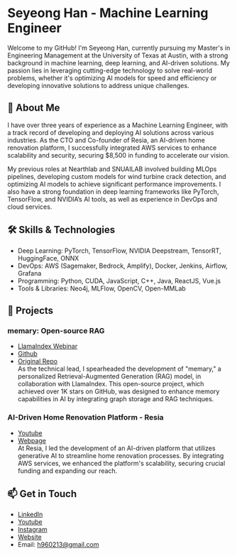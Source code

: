 # Seyeong Han - Machine Learning Engineer
Welcome to my GitHub! I'm Seyeong Han, currently pursuing my Master's in Engineering Management at the University of Texas at Austin, with a strong background in machine learning, deep learning, and AI-driven solutions. My passion lies in leveraging cutting-edge technology to solve real-world problems, whether it's optimizing AI models for speed and efficiency or developing innovative solutions to address unique challenges.

## 🚀 About Me
I have over three years of experience as a Machine Learning Engineer, with a track record of developing and deploying AI solutions across various industries. As the CTO and Co-founder of Resia, an AI-driven home renovation platform, I successfully integrated AWS services to enhance scalability and security, securing $8,500 in funding to accelerate our vision.

My previous roles at Nearthlab and SNUAILAB involved building MLOps pipelines, developing custom models for wind turbine crack detection, and optimizing AI models to achieve significant performance improvements. I also have a strong foundation in deep learning frameworks like PyTorch, TensorFlow, and NVIDIA’s AI tools, as well as experience in DevOps and cloud services.

## 🛠️ Skills & Technologies
- Deep Learning: PyTorch, TensorFlow, NVIDIA Deepstream, TensorRT, HuggingFace, ONNX
- DevOps: AWS (Sagemaker, Bedrock, Amplify), Docker, Jenkins, Airflow, Grafana
- Programming: Python, CUDA, JavaScript, C++, Java, ReactJS, Vue.js
- Tools & Libraries: Neo4j, MLFlow, OpenCV, Open-MMLab  

## 🌟 Projects
### memary: Open-source RAG
- [LlamaIndex Webinar](https://www.youtube.com/watch?v=o0DPxvgML5c&t=166s)
- [Github](https://github.com/kingjulio8238/Memary)
- [Original Repo](https://github.com/seyeong-han/KnowledgeGraphRAG)  
As the technical lead, I spearheaded the development of "memary," a personalized Retrieval-Augmented Generation (RAG) model, in collaboration with LlamaIndex. This open-source project, which achieved over 1K stars on GitHub, was designed to enhance memory capabilities in AI by integrating graph storage and RAG techniques.

### AI-Driven Home Renovation Platform - Resia
- [Youtube](https://www.youtube.com/@Resia.design)
- [Webpage](https://resia.design)  
At Resia, I led the development of an AI-driven platform that utilizes generative AI to streamline home renovation processes. By integrating AWS services, we enhanced the platform's scalability, securing crucial funding and expanding our reach.

## 📫 Get in Touch

- [LinkedIn](https://www.linkedin.com/in/seyeong-han/)
- [Youtube](https://www.youtube.com/@illuminate_young)
- [Instagram](https://www.instagram.com/illuminate.young/)
- [Website](illuminateyoung.wordpress.com)
- Email: h960213@gmail.com
